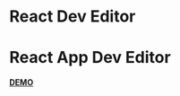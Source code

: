 <!DOCTYPE html>
<html>
<head>
	<h1>React Dev Editor</h1>
</head>
<body>
	<h1>React App Dev Editor</h1>
	<a href="https://vasileclaudiu.github.io/reactdeveditoer/"><strong>DEMO</strong></a>
</body>
</html>